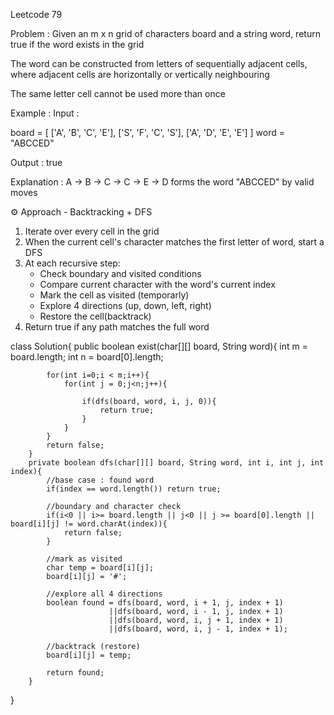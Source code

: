 Leetcode 79

Problem :
Given an m x n grid of characters board and a string word,
return true if the word exists in the grid

The word can be constructed from letters of sequentially adjacent cells,
where adjacent cells are horizontally or vertically neighbouring

The same letter cell cannot be used more than once

Example : 
Input : 

board = [
    ['A', 'B', 'C', 'E'],
    ['S', 'F', 'C', 'S'],
    ['A', 'D', 'E', 'E']
]
word = "ABCCED"

Output : true

Explanation : 
A -> B -> C -> C -> E -> D forms the word "ABCCED"  by valid moves

⚙️ Approach - Backtracking + DFS

1. Iterate over every cell in the grid
2. When the current cell's character matches the first letter of word, start a DFS
3. At each recursive step:
    - Check boundary and visited conditions
    - Compare current character with the word's current index
    - Mark the cell as visited (temporarly)
    - Explore 4 directions (up, down, left, right)
    - Restore the cell(backtrack)
4. Return true if any path matches the full word

class Solution{
        public boolean exist(char[][] board, String word){
            int m = board.length;
            int n = board[0].length;

            for(int i=0;i < m;i++){
                for(int j = 0;j<n;j++){

                    if(dfs(board, word, i, j, 0)){
                        return true;
                    }
                }
            }
            return false;
        }
        private boolean dfs(char[][] board, String word, int i, int j, int index){
            //base case : found word
            if(index == word.length()) return true;

            //boundary and character check
            if(i<0 || i>= board.length || j<0 || j >= board[0].length || board[i][j] != word.charAt(index)){
                return false;
            }

            //mark as visited
            char temp = board[i][j];
            board[i][j] = '#';

            //explore all 4 directions
            boolean found = dfs(board, word, i + 1, j, index + 1)
                          ||dfs(board, word, i - 1, j, index + 1) 
                          ||dfs(board, word, i, j + 1, index + 1)
                          ||dfs(board, word, i, j - 1, index + 1);

            //backtrack (restore)
            board[i][j] = temp;

            return found;
        }

}